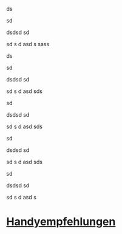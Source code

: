 ds

sd


dsdsd
sd

sd
s
d
asd
s
sass

ds

sd


dsdsd
sd

sd
s
d
asd
sds

sd


dsdsd
sd

sd
s
d
asd
sds

sd


dsdsd
sd

sd
s
d
asd
sds

sd


dsdsd
sd

sd
s
d
asd
s

# <a name="Handyempfehlungen" href="Handyempfehlungen.html">Handyempfehlungen</a>
<!--stackedit_data:
eyJoaXN0b3J5IjpbLTkxNTk1NjczOSwxMTcxOTI1NTA1XX0=
-->
